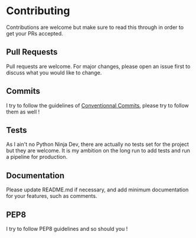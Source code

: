 # Contributing

Contributions are welcome but make sure to read this through in order to get your PRs accepted.

## Pull Requests
Pull requests are welcome. For major changes, please open an issue first to discuss what you would like to change.

## Commits
I try to follow the guidelines of [Conventionnal Commits](https://www.conventionalcommits.org/en/v1.0.0/), please try to follow them as well !

## Tests
As I ain't no Python Ninja Dev, there are actually no tests set for the project but they are welcome. It is my ambition on the long run to add tests and run a pipeline for production.

## Documentation
Please update README.md if necessary, and add minimum documentation for your features, such as comments.

## PEP8
I try to follow PEP8 guidelines and so should you ! 

